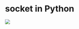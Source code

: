 # socket in Python

<!-- <img src='./socket/th(1).jpg'> -->
<img src = 'https://tse3.mm.bing.net/th?id=OIP.dVpjkNOQoBjANryFKbNQuwAAAA&pid=Api&P=0'>